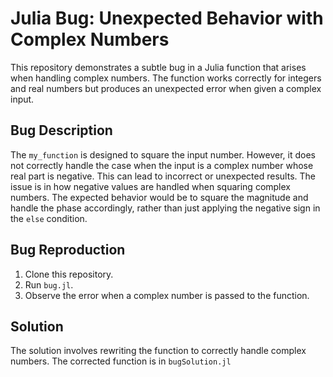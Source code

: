 # Julia Bug: Unexpected Behavior with Complex Numbers

This repository demonstrates a subtle bug in a Julia function that arises when handling complex numbers. The function works correctly for integers and real numbers but produces an unexpected error when given a complex input.

## Bug Description
The `my_function` is designed to square the input number. However, it does not correctly handle the case when the input is a complex number whose real part is negative. This can lead to incorrect or unexpected results.  The issue is in how negative values are handled when squaring complex numbers. The expected behavior would be to square the magnitude and handle the phase accordingly, rather than just applying the negative sign in the `else` condition.

## Bug Reproduction
1.  Clone this repository.
2.  Run `bug.jl`.
3. Observe the error when a complex number is passed to the function.

## Solution
The solution involves rewriting the function to correctly handle complex numbers. The corrected function is in `bugSolution.jl`